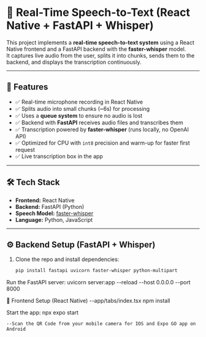 # 🎤 Real-Time Speech-to-Text (React Native + FastAPI + Whisper)

This project implements a **real-time speech-to-text system** using a React Native frontend and a FastAPI backend with the **faster-whisper** model.  
It captures live audio from the user, splits it into chunks, sends them to the backend, and displays the transcription continuously.

---

## 📌 Features
- ✅ Real-time microphone recording in React Native  
- ✅ Splits audio into small chunks (~6s) for processing  
- ✅ Uses a **queue system** to ensure no audio is lost  
- ✅ Backend with **FastAPI** receives audio files and transcribes them  
- ✅ Transcription powered by **faster-whisper** (runs locally, no OpenAI API)  
- ✅ Optimized for CPU with `int8` precision and warm-up for faster first request  
- ✅ Live transcription box in the app  

---

## 🛠️ Tech Stack
- **Frontend:** React Native  
- **Backend:** FastAPI (Python)  
- **Speech Model:** [faster-whisper](https://github.com/SYSTRAN/faster-whisper)  
- **Language:** Python, JavaScript  

---

## ⚙️ Backend Setup (FastAPI + Whisper)
1. Clone the repo and install dependencies:
   ```bash
   pip install fastapi uvicorn faster-whisper python-multipart


Run the FastAPI server:
    uvicorn server:app --reload --host 0.0.0.0 --port 8000


📱 Frontend Setup (React Native)
    --app/tabs/index.tsx
    npm install


Start the app:
    npx expo start

    --Scan the QR Code from your mobile camera for IOS and Expo GO app on Android